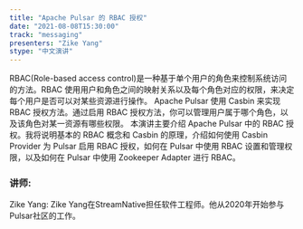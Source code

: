 ```yaml
---
title: "Apache Pulsar 的 RBAC 授权"
date: "2021-08-08T15:30:00" 
track: "messaging"
presenters: "Zike Yang"
stype: "中文演讲"
---
```

RBAC(Role-based access control)是一种基于单个用户的角色来控制系统访问的方法。RBAC 使用用户和角色之间的映射关系以及每个角色对应的权限，来决定每个用户是否可以对某些资源进行操作。
Apache Pulsar 使用 Casbin 来实现 RBAC 授权方法。通过启用 RBAC 授权方法，你可以管理用户属于哪个角色，以及该角色对某一资源有哪些权限。
本演讲主要介绍 Apache Pulsar 中的 RBAC 授权。我将说明基本的 RBAC 概念和 Casbin 的原理，介绍如何使用 Casbin Provider 为 Pulsar 启用 RBAC 授权，如何在 Pulsar 中使用 RBAC 设置和管理权限，以及如何在 Pulsar 中使用 Zookeeper Adapter 进行 RBAC。
 ### 讲师: 
 Zike Yang: Zike Yang在StreamNative担任软件工程师。他从2020年开始参与Pulsar社区的工作。